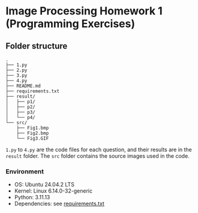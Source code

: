 # Image Processing Homework 1 (Programming Exercises)

## Folder structure
```
.
├── 1.py
├── 2.py
├── 3.py
├── 4.py
├── README.md
├── requirements.txt
├── result/
│   ├── p1/
│   ├── p2/
│   ├── p3/
│   └── p4/
└── src/
    ├── Fig1.bmp
    ├── Fig2.bmp
    └── Fig3.GIF
```

```1.py``` to ```4.py``` are the code files for each question, and their results are in the ```result``` folder. The ```src``` folder contains the source images used in the code.


### Environment

- OS: Ubuntu 24.04.2 LTS
- Kernel: Linux 6.14.0-32-generic
- Python: 3.11.13
- Dependencies: see [requirements.txt](./requirements.txt)